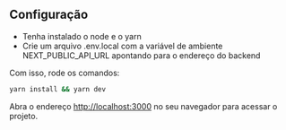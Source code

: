 ## Configuração

- Tenha instalado o node e o yarn
- Crie um arquivo .env.local com a variável de ambiente NEXT_PUBLIC_API_URL apontando para o endereço do backend

Com isso, rode os comandos:

```bash
yarn install && yarn dev
```

Abra o endereço [http://localhost:3000](http://localhost:3000) no seu navegador para acessar o projeto.
